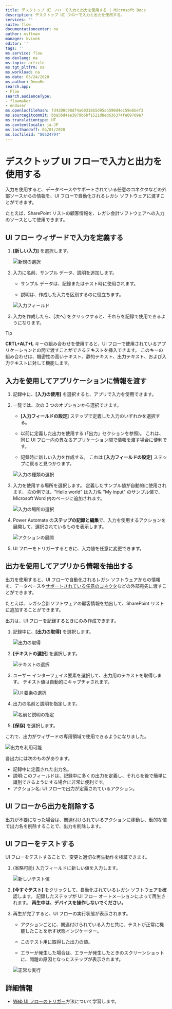 ```yaml
---
title: デスクトップ UI フローで入力と出力を使用する | Microsoft Docs
description: デスクトップ UI フローで入力と出力を使用する。
services: ''
suite: flow
documentationcenter: na
author: msftman
manager: kvivek
editor: ''
tags: ''
ms.service: flow
ms.devlang: na
ms.topic: article
ms.tgt_pltfrm: na
ms.workload: na
ms.date: 03/24/2020
ms.author: DeonHe
search.app:
- Flow
search.audienceType:
- flowmaker
- enduser
ms.openlocfilehash: fd4200c98df4a60318b5d95ab590d4ec59e6bef3
ms.sourcegitcommit: bba5bd4ae3879b6bf1521d8ed636374fe09709e7
ms.translationtype: HT
ms.contentlocale: ja-JP
ms.lasthandoff: 04/01/2020
ms.locfileid: "80524794"
---
```

# <a name="use-inputs-and-outputs-in-desktop-ui-flows"></a>デスクトップ UI フローで入力と出力を使用する

入力を使用すると、データベースやサポートされている任意のコネクタなどの外部ソースからの情報を、UI フローで自動化されるレガシ ソフトウェアに渡すことができます。

たとえば、SharePoint リストの顧客情報を、レガシ会計ソフトウェアへの入力のソースとして使用できます。

## <a name="define-inputs-in-the-ui-flows-wizard"></a>UI フロー ウィザードで入力を定義する

1. **[新しい入力]** を選択します。

   ![新規の選択](../media/inputs-outputs-desktop/select-new.png)

1. 入力に名前、サンプル データ、説明を追加します。

    - サンプル データは、記録またはテスト時に使用されます。

    - 説明は、作成した入力を区別するのに役立ちます。

   ![入力フィールド](../media/inputs-outputs-desktop/input-fields.png)

1.  入力を作成したら、[次へ] をクリックすると、それらを記録で使用できるようになります。

>[!TIP]
>**CRTL+ALT+L** キーの組み合わせを使用すると、UI フローで使用されているアプリケーションとの間で渡すことができるテキストを挿入できます。 このキーの組み合わせは、機密性の高いテキスト、静的テキスト、出力テキスト、および入力テキストに対して機能します。 

## <a name="use-inputs-to-pass-information-to-the-application"></a>入力を使用してアプリケーションに情報を渡す

1. 記録中に、**[入力の使用]** を選択すると、アプリで入力を使用できます。

1. 一覧では、次の 3 つのオプションから選択できます。

    - **[入力フィールドの設定]** ステップで定義した入力のいずれかを選択する。

    - 以前に定義した出力を使用する (「出力」セクションを参照)。 これは、同じ UI フロー内の異なるアプリケーション間で情報を渡す場合に便利です。

    - 記録時に新しい入力を作成する。 これは **[入力フィールドの設定]** ステップに戻ると見つかります。

   ![入力の種類の選択](../media/inputs-outputs-desktop/select-input-type.png)

1. 入力を使用する場所を選択します。 定義したサンプル値が自動的に使用されます。 次の例では、"Hello world" は入力名 "My input" のサンプル値で、Microsoft Word 内のページに追加されます。  
    
    ![入力の場所の選択](../media/inputs-outputs-desktop/select-location-for-input.png)

1. Power Automate の**ステップの記録と編集**で、入力を使用するアクションを展開して、選択されているものを表示します。

   ![アクションの展開](../media/inputs-outputs-desktop/expand-actions.png)

1. UI フローをトリガーするときに、入力値を任意に変更できます。

## <a name="use-outputs-to-extract-information-from-the-app"></a>出力を使用してアプリから情報を抽出する

出力を使用すると、UI フローで自動化されるレガシ ソフトウェアからの情報を、データベースや[サポートされている任意のコネクタ](https://flow.microsoft.com/connectors/)などの外部宛先に渡すことができます。

たとえば、レガシ会計ソフトウェアの顧客情報を抽出して、SharePoint リストに追加することができます。

出力は、UI フローを記録するときにのみ作成できます。

1. 記録中に、**[出力の取得]** を選択します。

   ![出力の取得](../media/inputs-outputs-desktop/get-output.png)

1. **[テキストの選択]** を選択します。

   ![テキストの選択](../media/inputs-outputs-desktop/select-text.png)

1. ユーザー インターフェイス要素を選択して、出力用のテキストを取得します。 テキスト値は自動的にキャプチャされます。

   <!-- ![Get element output](../media/inputs-outputs-desktop/get-element-output.png) -->

   ![UI 要素の選択](../media/inputs-outputs-desktop/select-ui-element.png)

1. 出力の名前と説明を指定します。

   ![名前と説明の指定](../media/inputs-outputs-desktop/name-description.png)

1. **[保存]** を選択します。 

これで、出力がウィザードの専用領域で使用できるようになりました。

   ![出力を利用可能](../media/inputs-outputs-desktop/output-available.png)

各出力には次のものがあります。

-  記録中に定義された出力名。
-  説明:このフィールドは、記録中に多くの出力を定義し、それらを後で簡単に識別できるようにする場合に非常に便利です。
-  アクション名: UI フローで出力が定義されているアクション。

## <a name="delete-an-output-from-a-ui-flow"></a>UI フローから出力を削除する

出力が不要になった場合は、関連付けられているアクションに移動し、動的な値で出力名を削除することで、出力を削除します。

## <a name="test-your-ui-flow"></a>UI フローをテストする

UI フローをテストすることで、変更と適切な再生動作を検証できます。

1. (省略可能) 入力フィールドに新しい値を入力します。 
    
    ![新しいテスト値](../media/inputs-outputs-desktop/new-test-value.png)

1. **[今すぐテスト]** をクリックして、自動化されているレガシ ソフトウェアを確認します。 記録したステップが UI フロー オートメーションによって再生されます。 **再生中は、デバイスを操作しないでください。**

1. 再生が完了すると、UI フローの実行状態が表示されます。

    - アクションごとに、関連付けられている入力と共に、テストが正常に機能したことを示す状態インジケーター。

    - このテスト用に取得した出力の値。

    - エラーが発生した場合は、エラーが発生したときのスクリーンショットに、問題の原因となったステップが表示されます。

   ![正常な実行](../media/inputs-outputs-desktop/successful-run.png)

## <a name="learn-more"></a>詳細情報

- [Web UI フローのトリガー](run-ui-flow.md)方法について学習します。



